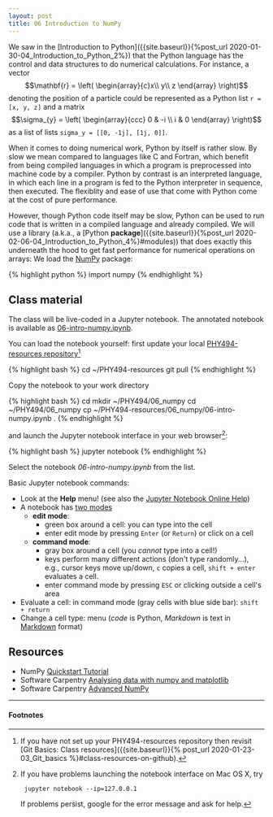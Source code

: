 ```yaml
---
layout: post
title: 06 Introduction to NumPy 
---
```


We saw in the
[Introduction to Python]({{site.baseurl}}{%post_url 2020-01-30-04_Introduction_to_Python_2%})
that the Python language has the control and data structures to do
numerical calculations. For instance, a vector $$\mathbf{r} = \left(
\begin{array}{c}x\\ y\\ z \end{array} \right)$$
denoting the position of a particle could be represented as a Python
list `r = [x, y, z]` and a matrix $$\sigma_{y} = \left( \begin{array}{ccc} 0
& -i \\ i & 0 \end{array} \right)$$ as a list of lists `sigma_y =
[[0, -1j], [1j, 0]]`.

When it comes to doing numerical work, Python by itself is rather
slow. By slow we mean compared to languages like C and Fortran, which
benefit from being compiled languages in which a program is
preprocessed into machine code by a compiler. Python by contrast is an
interpreted language, in which each line in a program is fed to the
Python interpreter in sequence, then executed. The flexiblity and ease
of use that come with Python come at the cost of pure performance.

However, though Python code itself may be slow, Python can be used to
run code that is written in a compiled language and already
compiled. We will use a library (a.k.a., a [Python
**package**]({{site.baseurl}}{%post_url 2020-02-06-04_Introduction_to_Python_4%}#modules)) that does exactly
this underneath the hood to get fast performance for numerical
operations on arrays: We load the [NumPy](https://www.numpy.org/)
package:

{% highlight python %}
import numpy
{% endhighlight %}

## Class material

The class will be live-coded in a Jupyter notebook. The annotated
notebook is available as
[06-intro-numpy.ipynb]({{site.nbviewer.resources}}/06_numpy/06-intro-numpy.ipynb).

You can load the notebook yourself: first update your local
[PHY494-resources repository]({{site.resources.url}})[^0]

{% highlight bash %}
cd ~/PHY494-resources
git pull
{% endhighlight %}

Copy the notebook to your work directory

{% highlight bash %}
cd
mkdir ~/PHY494/06_numpy
cd ~/PHY494/06_numpy
cp ~/PHY494-resources/06_numpy/06-intro-numpy.ipynb .
{% endhighlight %}


and launch the Jupyter notebook interface in your web browser[^1]:

{% highlight bash %}
jupyter notebook
{% endhighlight %}

Select the notebook *06-intro-numpy.ipynb* from the list.

Basic Jupyter notebook commands:

* Look at the **Help** menu! (see also the
  [Jupyter Notebook Online Help](http://nbviewer.jupyter.org/github/ipython/ipython/blob/3.x/examples/Notebook/Index.ipynb))
* A notebook has
  [two modes](http://nbviewer.jupyter.org/github/ipython/ipython/blob/3.x/examples/Notebook/Notebook%20Basics.ipynb#Modal-editor)
  * **edit mode**:
    * green box around a cell: you can type into the cell
    * enter edit mode by pressing `Enter` (or `Return`) or click on a
      cell
  * **command mode**:
    * gray box around a cell (you *cannot* type into a cell!)
    * keys perform many different actions (don't type randomly...),
      e.g., cursor keys move up/down, `c` copies a cell, `shift +
      enter` evaluates a cell.
	* enter command mode by pressing `ESC` or clicking outside a
      cell's area
* Evaluate a cell: in command mode (gray cells with blue side bar):  `shift + return`
* Change a cell type: menu (*code* is Python, *Markdown* is text in
  [Markdown](https://help.github.com/articles/getting-started-with-writing-and-formatting-on-github/)
  format)


## Resources
* NumPy [Quickstart Tutorial](https://docs.scipy.org/doc/numpy/user/quickstart.html)
* Software Carpentry
  [Analysing data with numpy and matplotlib](http://swcarpentry.github.io/python-novice-inflammation-2.7/01-numpy.html)
* Software Carpentry
  [Advanced NumPy](http://paris-swc.github.io/advanced-numpy-lesson/index.html)


----------

#### Footnotes

[^0]:

    If you have not set up your PHY494-resources repository then
    revisit [Git Basics: Class resources]({{site.baseurl}}{% post_url
    2020-01-23-03_Git_basics %}#class-resources-on-github).

[^1]:

    If you have problems launching the notebook interface on Mac OS X,
    try

         jupyter notebook --ip=127.0.0.1

    If problems persist, google for the error message and ask for help.
